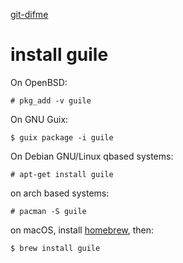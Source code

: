 [git-difme][]

[git-difme]: ../

# install guile

On OpenBSD:

    # pkg_add -v guile

On GNU Guix:

    $ guix package -i guile

On Debian GNU/Linux qbased systems:

    # apt-get install guile

on arch based systems:

    # pacman -S guile

on macOS, install [homebrew][], then:

    $ brew install guile

[homebrew]: http://brew.sh
